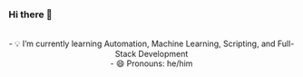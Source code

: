 ### Hi there 👋
<br>
<center>
- 💡 I’m currently learning Automation, Machine Learning, Scripting, and Full-Stack Development
<br>
- 😄 Pronouns: he/him
<br>
</center>
<!--
**tremor6916/tremor6916** is a ✨ _special_ ✨ repository because its `README.md` (this file) appears on your GitHub profile.

Here are some ideas to get you started:

- 🔭 I’m currently working on ...
- 🌱 I’m currently learning ...
- 👯 I’m looking to collaborate on ...
- 🤔 I’m looking for help with ...
- 💬 Ask me about ...
- 📫 How to reach me: ...
- 😄 Pronouns: ...
- ⚡ Fun fact: ...
-->
